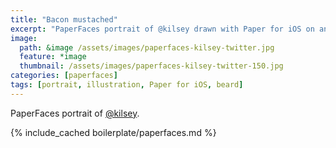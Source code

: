 ```yaml
---
title: "Bacon mustached"
excerpt: "PaperFaces portrait of @kilsey drawn with Paper for iOS on an iPad."
image: 
  path: &image /assets/images/paperfaces-kilsey-twitter.jpg 
  feature: *image
  thumbnail: /assets/images/paperfaces-kilsey-twitter-150.jpg
categories: [paperfaces]
tags: [portrait, illustration, Paper for iOS, beard]
---
```


PaperFaces portrait of [@kilsey](https://twitter.com/kilsey).

{% include_cached boilerplate/paperfaces.md %}
